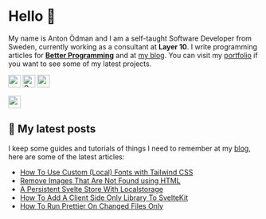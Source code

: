 # Hello 👋

My name is Anton Ödman and I am a self-taught Software Developer from Sweden, currently working as a consultant at **Layer 10**. I write programming articles for [**Better Programming**](https://betterprogramming.pub/) and at [my blog](https://www.banjocode.com/). You can visit my [portfolio](https://www.banjoanton.com) if you want to see some of my latest projects.


<p>
  <a href="https://www.twitter.com/banjoanton"><img src="https://img.shields.io/badge/twitter-%231DA1F2.svg?&style=for-the-badge&logo=twitter&logoColor=white" height=25></a> 
  <a href="mailto:anton.odman@gmail.com"><img alt="Gmail" src="https://img.shields.io/badge/Gmail-D14836?style=for-the-badge&logo=gmail&logoColor=white" height=25 /></a>
  <a href="https://www.linkedin.com/in/banjoanton"><img src="https://img.shields.io/badge/linkedin-%230077B5.svg?&style=for-the-badge&logo=linkedin&logoColor=white" height=25></a> 

  <a href="https://medium.com/@banjoanton"><img src="https://img.shields.io/badge/medium-%2312100E.svg?&style=for-the-badge&logo=medium&logoColor=white" height=25></a> 

</p>

## :memo: My latest posts
I keep some guides and tutorials of things I need to remember at my [blog](https://www.banjocode.com), here are some of the latest articles:
<!-- BLOG-POST-LIST:START -->
- [How To Use Custom &lpar;Local&rpar; Fonts with Tailwind CSS](https://www.banjocode.com/post/tailwind/custom-local-fonts)
- [Remove Images That Are Not Found using HTML](https://www.banjocode.com/post/html/remove-broken-image)
- [A Persistent Svelte Store With Localstorage](https://www.banjocode.com/post/svelte/store-with-localstorage)
- [How To Add A Client Side Only Library To SvelteKit](https://www.banjocode.com/post/svelte/client-side-library)
- [How To Run Prettier On Changed Files Only](https://www.banjocode.com/post/git/prettier-on-changed-files)
<!-- BLOG-POST-LIST:END -->
